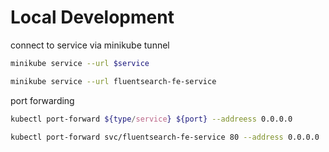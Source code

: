 # Local Development

connect to service via minikube tunnel

```sh
minikube service --url $service

minikube service --url fluentsearch-fe-service
```

port forwarding

```sh
kubectl port-forward ${type/service} ${port} --addreess 0.0.0.0

kubectl port-forward svc/fluentsearch-fe-service 80 --address 0.0.0.0
```